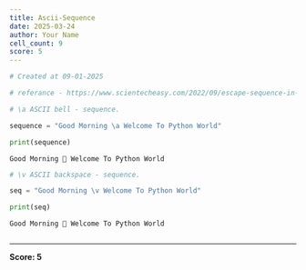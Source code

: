 ```yaml
---
title: Ascii-Sequence
date: 2025-03-24
author: Your Name
cell_count: 9
score: 5
---
```


```python
# Created at 09-01-2025
```


```python
# referance - https://www.scientecheasy.com/2022/09/escape-sequence-in-python.html
```


```python
# \a ASCII bell - sequence.
```


```python
sequence = "Good Morning \a Welcome To Python World"
```


```python
print(sequence)
```

    Good Morning  Welcome To Python World



```python
# \v ASCII backspace - sequence.
```


```python
seq = "Good Morning \v Welcome To Python World"
```


```python
print(seq)
```

    Good Morning  Welcome To Python World



```python

```


---
**Score: 5**
